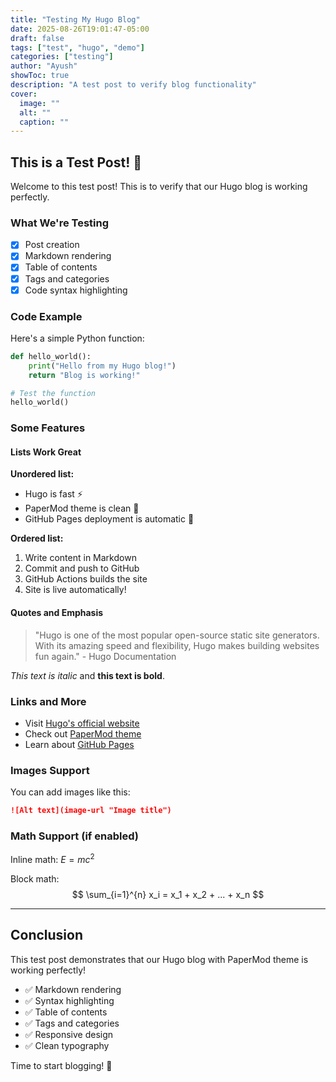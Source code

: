 ```yaml
---
title: "Testing My Hugo Blog"
date: 2025-08-26T19:01:47-05:00
draft: false
tags: ["test", "hugo", "demo"]
categories: ["testing"]
author: "Ayush"
showToc: true
description: "A test post to verify blog functionality"
cover:
  image: ""
  alt: ""
  caption: ""
---
```


## This is a Test Post! 🚀

Welcome to this test post! This is to verify that our Hugo blog is working perfectly.

### What We're Testing

- [x] Post creation
- [x] Markdown rendering
- [x] Table of contents
- [x] Tags and categories
- [x] Code syntax highlighting

### Code Example

Here's a simple Python function:

```python
def hello_world():
    print("Hello from my Hugo blog!")
    return "Blog is working!"

# Test the function
hello_world()
```

### Some Features

#### Lists Work Great

**Unordered list:**
- Hugo is fast ⚡
- PaperMod theme is clean 🎨
- GitHub Pages deployment is automatic 🤖

**Ordered list:**
1. Write content in Markdown
2. Commit and push to GitHub
3. GitHub Actions builds the site
4. Site is live automatically!

#### Quotes and Emphasis

> "Hugo is one of the most popular open-source static site generators. With its amazing speed and flexibility, Hugo makes building websites fun again." - Hugo Documentation

*This text is italic* and **this text is bold**.

### Links and More

- Visit [Hugo's official website](https://gohugo.io/)
- Check out [PaperMod theme](https://github.com/adityatelange/hugo-PaperMod)
- Learn about [GitHub Pages](https://pages.github.com/)

### Images Support

You can add images like this:
```markdown
![Alt text](image-url "Image title")
```

### Math Support (if enabled)

Inline math: $E = mc^2$

Block math:
$$
\sum_{i=1}^{n} x_i = x_1 + x_2 + ... + x_n
$$

---

## Conclusion

This test post demonstrates that our Hugo blog with PaperMod theme is working perfectly! 

- ✅ Markdown rendering
- ✅ Syntax highlighting  
- ✅ Table of contents
- ✅ Tags and categories
- ✅ Responsive design
- ✅ Clean typography

Time to start blogging! 📝